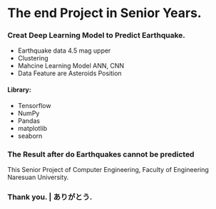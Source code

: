 # The end Project in Senior Years.
### Creat Deep Learning Model to Predict Earthquake.
- Earthquake data 4.5 mag upper 
- Clustering
- Mahcine Learning Model ANN, CNN
- Data Feature are Asteroids Position

#### Library:
- Tensorflow
- NumPy
- Pandas
- matplotlib
- seaborn

### The Result after do Earthquakes cannot be predicted

This Senior Project of Computer Engineering, Faculty of Engineering Naresuan University.

### Thank you. | ありがとう.
